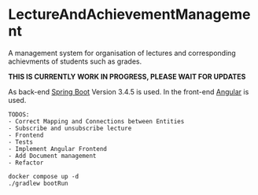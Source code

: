 # LectureAndAchievementManagement
A management system for organisation of lectures and corresponding achievments of students such as grades.  



__THIS IS CURRENTLY WORK IN PROGRESS, PLEASE WAIT FOR UPDATES__  





As back-end <a href="https://spring.io/projects/spring-boot" target="_blank">Spring Boot</a> Version 3.4.5 is used. In the front-end <a href="https://angular.dev/" target="_blank">Angular</a> is used.  

```
TODOS:
- Correct Mapping and Connections between Entities
- Subscribe and unsubscribe lecture
- Frontend
- Tests
- Implement Angular Frontend
- Add Document management
- Refactor
```


```
docker compose up -d
./gradlew bootRun
```

<!-- Java Version 22  -->


<!-- If you like this code you can <a href="https://www.buymeacoffee.com/allangrunert" target="_blank"><img src="https://cdn.buymeacoffee.com/buttons/default-orange.png" alt="Buy Me A Coffee" height="41" width="174"></a>. Feedback is much appreciated, too.   -->


